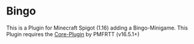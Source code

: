 # Bingo
This is a Plugin for Minecraft Spigot (1.16) adding a Bingo-Minigame. This Plugin requires the [Core-Plugin](https://www.github.com/PMFRTT/Core/releases) by PMFRTT (v16.5.1+)
